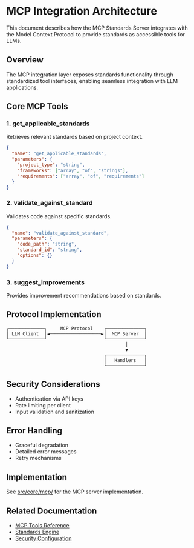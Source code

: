 # MCP Integration Architecture

This document describes how the MCP Standards Server integrates with the Model Context Protocol to provide standards as accessible tools for LLMs.

## Overview

The MCP integration layer exposes standards functionality through standardized tool interfaces, enabling seamless integration with LLM applications.

## Core MCP Tools

### 1. get_applicable_standards
Retrieves relevant standards based on project context.

```json
{
  "name": "get_applicable_standards",
  "parameters": {
    "project_type": "string",
    "frameworks": ["array", "of", "strings"],
    "requirements": ["array", "of", "requirements"]
  }
}
```

### 2. validate_against_standard
Validates code against specific standards.

```json
{
  "name": "validate_against_standard",
  "parameters": {
    "code_path": "string",
    "standard_id": "string",
    "options": {}
  }
}
```

### 3. suggest_improvements
Provides improvement recommendations based on standards.

## Protocol Implementation

```
┌─────────────┐     MCP Protocol    ┌──────────────┐
│ LLM Client  │◄───────────────────►│  MCP Server  │
└─────────────┘                     └──────────────┘
                                            │
                                            ▼
                                    ┌──────────────┐
                                    │   Handlers   │
                                    └──────────────┘
```

## Security Considerations

- Authentication via API keys
- Rate limiting per client
- Input validation and sanitization

## Error Handling

- Graceful degradation
- Detailed error messages
- Retry mechanisms

## Implementation

See [src/core/mcp/](../../../src/core/mcp/) for the MCP server implementation.

## Related Documentation

- [MCP Tools Reference](../api/mcp-tools.md)
- [Standards Engine](./standards-engine.md)
- [Security Configuration](../../SECURITY_CONFIGURATION.md)